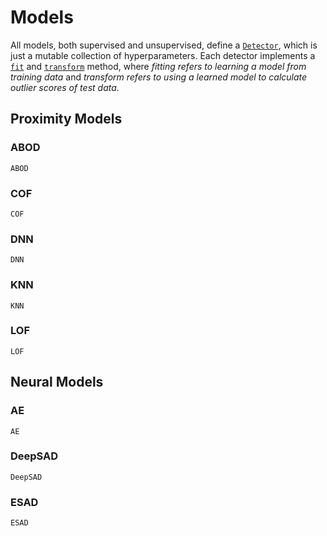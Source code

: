 # Models

All models, both supervised and unsupervised, define a [`Detector`](@ref), which is just a mutable collection of hyperparameters. Each detector implements a [`fit`](@ref) and [`transform`](@ref) method, where *fitting refers to learning a model from training data* and *transform refers to using a learned model to calculate outlier scores of test data*.

## Proximity Models

### ABOD

```@docs
ABOD
```

### COF

```@docs
COF
```

### DNN

```@docs
DNN
```

### KNN

```@docs
KNN
```

### LOF

```@docs
LOF
```

## Neural Models

### AE

```@docs
AE
```

### DeepSAD

```@docs
DeepSAD
```

### ESAD

```@docs
ESAD
```
